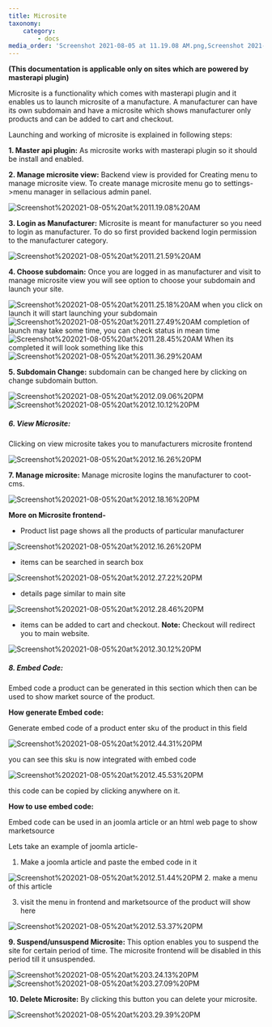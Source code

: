 ```yaml
---
title: Microsite
taxonomy:
    category:
        - docs
media_order: 'Screenshot 2021-08-05 at 11.19.08 AM.png,Screenshot 2021-08-05 at 11.21.59 AM.png,Screenshot 2021-08-05 at 11.25.18 AM.png,Screenshot 2021-08-05 at 11.27.49 AM.png,Screenshot 2021-08-05 at 11.28.45 AM.png,Screenshot 2021-08-05 at 11.36.29 AM.png,Screenshot 2021-08-05 at 12.09.06 PM.png,Screenshot 2021-08-05 at 12.10.12 PM.png,Screenshot 2021-08-05 at 12.16.26 PM.png,Screenshot 2021-08-05 at 12.27.22 PM.png,Screenshot 2021-08-05 at 12.18.16 PM.png,Screenshot 2021-08-05 at 12.28.46 PM.png,Screenshot 2021-08-05 at 12.30.12 PM.png,Screenshot 2021-08-05 at 12.44.31 PM.png,Screenshot 2021-08-05 at 12.45.53 PM.png,Screenshot 2021-08-05 at 12.51.44 PM.png,Screenshot 2021-08-05 at 12.53.37 PM.png,Screenshot 2021-08-05 at 3.24.13 PM.png,Screenshot 2021-08-05 at 3.27.09 PM.png,Screenshot 2021-08-05 at 3.29.39 PM.png'
---
```


**(This documentation is applicable only on sites which are powered by masterapi plugin)**

Microsite is a functionality which comes with masterapi plugin and it enables us to launch microsite of a manufacture.
A manufacturer can have its own subdomain and have a microsite which shows manufacturer only products and can be added to cart and  checkout.

Launching and working of microsite is explained in following steps:

**1. Master api plugin:** As microsite works with masterapi plugin so it should be install and enabled.

**2. Manage microsite view:** Backend view is provided for Creating menu to manage microsite view. To create manage microsite menu go to settings->menu manager in sellacious admin panel.

![Screenshot%202021-08-05%20at%2011.19.08%20AM](Screenshot%202021-08-05%20at%2011.19.08%20AM.png "Screenshot%202021-08-05%20at%2011.19.08%20AM")

**3. Login as Manufacturer:** Microsite is meant for manufacturer so you need to login as manufacturer. To do so first provided backend login permission to the manufacturer category. 

![Screenshot%202021-08-05%20at%2011.21.59%20AM](Screenshot%202021-08-05%20at%2011.21.59%20AM.png "Screenshot%202021-08-05%20at%2011.21.59%20AM")

**4. Choose subdomain:** Once you are logged in as manufacturer and visit to manage microsite view you will see option to choose your subdomain and launch your site.

![Screenshot%202021-08-05%20at%2011.25.18%20AM](Screenshot%202021-08-05%20at%2011.25.18%20AM.png "Screenshot%202021-08-05%20at%2011.25.18%20AM")
when you click on launch it will start launching your subdomain
![Screenshot%202021-08-05%20at%2011.27.49%20AM](Screenshot%202021-08-05%20at%2011.27.49%20AM.png "Screenshot%202021-08-05%20at%2011.27.49%20AM")
completion of launch may take some time, you can check status in mean time
![Screenshot%202021-08-05%20at%2011.28.45%20AM](Screenshot%202021-08-05%20at%2011.28.45%20AM.png "Screenshot%202021-08-05%20at%2011.28.45%20AM")
When its completed it will look something like this
![Screenshot%202021-08-05%20at%2011.36.29%20AM](Screenshot%202021-08-05%20at%2011.36.29%20AM.png "Screenshot%202021-08-05%20at%2011.36.29%20AM")

**5. Subdomain Change:** subdomain can be changed here by clicking on change subdomain button.

![Screenshot%202021-08-05%20at%2012.09.06%20PM](Screenshot%202021-08-05%20at%2012.09.06%20PM.png "Screenshot%202021-08-05%20at%2012.09.06%20PM")
![Screenshot%202021-08-05%20at%2012.10.12%20PM](Screenshot%202021-08-05%20at%2012.10.12%20PM.png "Screenshot%202021-08-05%20at%2012.10.12%20PM")

##### 6. View Microsite: 
Clicking on view microsite takes you to manufacturers microsite frontend

![Screenshot%202021-08-05%20at%2012.16.26%20PM](Screenshot%202021-08-05%20at%2012.16.26%20PM.png "Screenshot%202021-08-05%20at%2012.16.26%20PM")

**7. Manage microsite:** Manage microsite logins the manufacturer to coot-cms.

![Screenshot%202021-08-05%20at%2012.18.16%20PM](Screenshot%202021-08-05%20at%2012.18.16%20PM.png "Screenshot%202021-08-05%20at%2012.18.16%20PM")

**More on Microsite frontend-**
* Product list page shows all the products of particular manufacturer

![Screenshot%202021-08-05%20at%2012.16.26%20PM](Screenshot%202021-08-05%20at%2012.16.26%20PM.png "Screenshot%202021-08-05%20at%2012.16.26%20PM")

* items can be searched in search box

![Screenshot%202021-08-05%20at%2012.27.22%20PM](Screenshot%202021-08-05%20at%2012.27.22%20PM.png "Screenshot%202021-08-05%20at%2012.27.22%20PM")

* details page similar to main site

![Screenshot%202021-08-05%20at%2012.28.46%20PM](Screenshot%202021-08-05%20at%2012.28.46%20PM.png "Screenshot%202021-08-05%20at%2012.28.46%20PM")

* items can be added to cart and checkout.
**Note:** Checkout will redirect you to main website.

![Screenshot%202021-08-05%20at%2012.30.12%20PM](Screenshot%202021-08-05%20at%2012.30.12%20PM.png "Screenshot%202021-08-05%20at%2012.30.12%20PM")


##### 8. Embed Code: 
Embed code a product can be generated in this section which then can be used to show market source of the product.

**How generate Embed code:**

Generate embed code of a product enter sku of the product in this field

![Screenshot%202021-08-05%20at%2012.44.31%20PM](Screenshot%202021-08-05%20at%2012.44.31%20PM.png "Screenshot%202021-08-05%20at%2012.44.31%20PM")

you can see this sku is now integrated with embed code

![Screenshot%202021-08-05%20at%2012.45.53%20PM](Screenshot%202021-08-05%20at%2012.45.53%20PM.png "Screenshot%202021-08-05%20at%2012.45.53%20PM")

this code can be copied by clicking anywhere on it.

**How to use embed code:**

Embed code can be used in an joomla article or an html web page to show marketsource

Lets take an example of joomla article-

1. Make a joomla article and paste the embed code in it

![Screenshot%202021-08-05%20at%2012.51.44%20PM](Screenshot%202021-08-05%20at%2012.51.44%20PM.png "Screenshot%202021-08-05%20at%2012.51.44%20PM")
2. make a menu of this article

3. visit the menu in frontend and marketsource of the product will show here

![Screenshot%202021-08-05%20at%2012.53.37%20PM](Screenshot%202021-08-05%20at%2012.53.37%20PM.png "Screenshot%202021-08-05%20at%2012.53.37%20PM")

**9. Suspend/unsuspend Microsite:** This option enables you to suspend the site for certain period of time. The microsite frontend will be disabled in this period till it unsuspended. 

![Screenshot%202021-08-05%20at%203.24.13%20PM](Screenshot%202021-08-05%20at%203.24.13%20PM.png "Screenshot%202021-08-05%20at%203.24.13%20PM")![Screenshot%202021-08-05%20at%203.27.09%20PM](Screenshot%202021-08-05%20at%203.27.09%20PM.png "Screenshot%202021-08-05%20at%203.27.09%20PM")

**10. Delete Microsite:** By clicking this button you can delete your microsite.

![Screenshot%202021-08-05%20at%203.29.39%20PM](Screenshot%202021-08-05%20at%203.29.39%20PM.png "Screenshot%202021-08-05%20at%203.29.39%20PM")